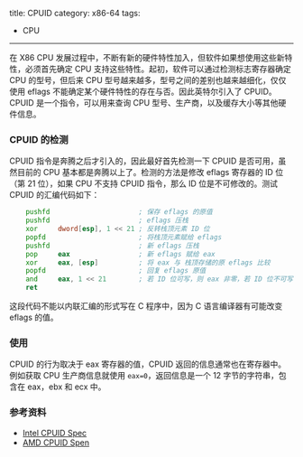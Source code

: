 title: CPUID
category: x86-64
tags:
- CPU
---

在 X86 CPU 发展过程中，不断有新的硬件特性加入，但软件如果想使用这些新特性，必须首先确定 CPU 支持这些特性。起初，软件可以通过检测标志寄存器确定 CPU 的型号，但后来 CPU 型号越来越多，型号之间的差别也越来越细化，仅仅使用 eflags 不能确定某个硬件特性的存在与否。因此英特尔引入了 CPUID。CPUID 是一个指令，可以用来查询 CPU 型号、生产商，以及缓存大小等其他硬件信息。

### CPUID 的检测

CPUID 指令是奔腾之后才引入的，因此最好首先检测一下 CPUID 是否可用，虽然目前的 CPU 基本都是奔腾以上了。检测的方法是修改 eflags 寄存器的 ID 位（第 21 位），如果 CPU 不支持 CPUID 指令，那么 ID 位是不可修改的。测试 CPUID 的汇编代码如下：

``` asm
    pushfd                      ; 保存 eflags 的原值
    pushfd                      ; eflags 压栈
    xor     dword[esp], 1 << 21 ; 反转栈顶元素 ID 位
    popfd                       ; 将栈顶元素赋给 eflags
    pushfd                      ; 新 eflags 压栈
    pop     eax                 ; 新 eflags 赋给 eax
    xor     eax, [esp]          ; 将 eax 与 栈顶存储的原 eflags 比较
    popfd                       ; 回复 eflags 原值
    and     eax, 1 << 21        ; 若 ID 位可写，则 eax 非零，若 ID 位不可写（无 CPUID），则 eax 为 0
    ret
```

这段代码不能以内联汇编的形式写在 C 程序中，因为 C 语言编译器有可能改变 eflags 的值。

### 使用

CPUID 的行为取决于 eax 寄存器的值，CPUID 返回的信息通常也在寄存器中。例如获取 CPU 生产商信息就使用 `eax=0`，返回信息是一个 12 字节的字符串，包含在 eax，ebx 和 ecx 中。

### 参考资料

- [Intel CPUID Spec](http://bochs.sourceforge.net/techspec/24161821.pdf)
- [AMD CPUID Spen](http://support.amd.com/TechDocs/25481.pdf)

